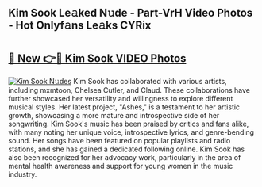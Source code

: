 ## Kim Sook Le𝚊ked N𝚞de - Part-VrH Video Photos - Hot Onlyf𝚊ns Le𝚊ks CYRix

# <h2><a href="http://ab45079.deff.icu/?id=Kim+Sook">🔗 New 👉🔴 Kim Sook VIDEO Photos</a></h2>

[![Kim Sook N𝚞des](https://i.imgur.com/rIISA9y.gif)](http://ab45079.deff.icu/?id=Kim+Sook)
Kim Sook has collaborated with various artists, including mxmtoon, Chelsea Cutler, and Claud. These collaborations have further showcased her versatility and willingness to explore different musical styles. Her latest project, "Ashes," is a testament to her artistic growth, showcasing a more mature and introspective side of her songwriting. Kim Sook's music has been praised by critics and fans alike, with many noting her unique voice, introspective lyrics, and genre-bending sound. Her songs have been featured on popular playlists and radio stations, and she has gained a dedicated following online. Kim Sook has also been recognized for her advocacy work, particularly in the area of mental health awareness and support for young women in the music industry.
